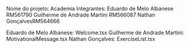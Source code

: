 Nome do projeto: Academia
Integrantes: Eduardo de Melo Albanese RM561790 Guilherme de Andrade Martini RM566087 Nathan GonçalvesRM564666

Eduardo de Melo Albanese: Welcome.tsx
Guilherme de Andrade Martini: MotivationalMessage.tsx
Nathan Gonçalves: ExerciseList.tsx
